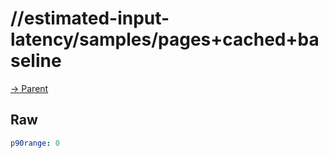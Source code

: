 
# //estimated-input-latency/samples/pages+cached+baseline

[→ Parent](../..)


## Raw


```yaml
p90range: 0

```

